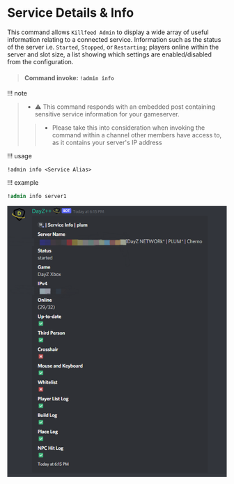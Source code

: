 # Service Details & Info

This command allows `Killfeed Admin` to display a wide array of useful information relating to a connected service.
Information such as the status of the server i.e. `Started`, `Stopped`, or `Restarting`; players online within the server and slot size, a list showing which settings are enabled/disabled from the configuration.
> #### Command invoke: ```!admin info```

!!! note
> + ⚠️ This command responds with an embedded post containing sensitive service information for your gameserver. 
> > + Please take this into consideration when invoking the command within a channel other members have access to, as it contains your server's IP address

!!! usage
```
!admin info <Service Alias>
```

!!! example

``` {.sql title="Admin Info Command Example" linenums="1"}
!admin info server1
```

![screenshot](../img/admin_info.png)